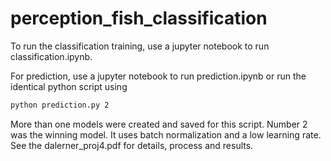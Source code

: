 # perception_fish_classification

To run the classification training, use a jupyter notebook to run classification.ipynb.

For prediction, use a jupyter notebook to run prediction.ipynb or run the identical python script using 

```bash
python prediction.py 2
```

More than one models were created and saved for this script. Number 2 was the winning model. It uses batch normalization and a low learning rate.
See the dalerner_proj4.pdf for details, process and results.
